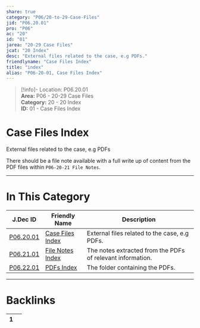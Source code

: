 ```yaml
---  
share: true  
category: "P06/20-to-29-Case-Files"  
jid: "P06.20.01"  
pro: "P06"  
ac: "20"  
id: "01"  
jarea: "20-29 Case Files"  
jcat: "20 Index"  
desc: "External files related to the case, e.g PDFs."  
friendlyname: "Case Files Index"  
title: "index"  
alias: "P06-20-01, Case Files Index"  
---  
```

>[!info]- Location: P06.20.01  
>**Area:** P06 - 20-29 Case Files  
>**Category:** 20 - 20 Index  
>**ID:** 01 - Case Files Index  
  
# Case Files Index  
  
External files related to the case, e.g PDFs  
  
There should be a file note available with a full write up of content from the PDF files within `P06-20-21 File Notes`.  
   
  
  
---  
# In This Category  
  
| J.Dec ID                                                                                   | Friendly Name                                                                                     | Description                                                |  
| ------------------------------------------------------------------------------------------ | ------------------------------------------------------------------------------------------------- | ---------------------------------------------------------- |  
| [P06.20.01](index.md)               | [Case Files Index](index.md)               | External files related to the case, e.g PDFs.              |  
| [P06.21.01](./21-File-Notes/index.md) | [File Notes Index](./21-File-Notes/index.md) | The notes extracted from the PDFs of relevant information. |  
| [P06.22.01](./22-PDFs/index.md)       | [PDFs Index](./22-PDFs/index.md)             | The folder containing the PDFs.                            |  
  
  
---  
# Backlinks  
<div><table class="dataview table-view-table"><thead class="table-view-thead"><tr class="table-view-tr-header"><th class="table-view-th"><span></span><span class="dataview small-text">1</span></th><th class="table-view-th"><span></span></th></tr></thead><tbody class="table-view-tbody"></tbody></table></div>